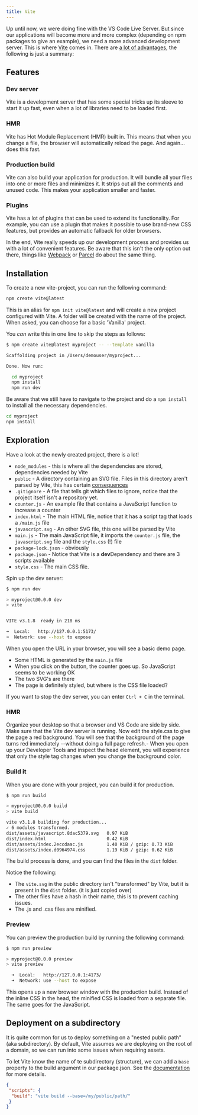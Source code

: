```yaml
---
title: Vite
---
```


Up until now, we were doing fine with the VS Code Live Server. But since our applications will become more and more complex (depending on npm packages to give an example), we need a more advanced development server. This is where [Vite](https://vitejs.dev/) comes in. There are [a lot of advantages](https://vitejs.dev/guide/why.html), the following is just a summary:

## Features

### Dev server

Vite is a development server that has some special tricks up its sleeve to start it up fast, even when a lot of libraries need to be loaded first.

### HMR

Vite has Hot Module Replacement (HMR) built in. This means that when you change a file, the browser will automatically reload the page. And again... does this fast.

### Production build

Vite can also build your application for production. It will bundle all your files into one or more files and minimizes it. It strips out all the comments and unused code. This makes your application smaller and faster.

### Plugins

Vite has a lot of plugins that can be used to extend its functionality. For example, you can use a plugin that makes it possible to use brand-new CSS features, but provides an automatic fallback for older browsers.

In the end, Vite really speeds up our development process and provides us with a lot of convenient features. Be aware that this isn't the only option out there, things like [Webpack](https://webpack.js.org/) or [Parcel](https://parceljs.org/) do about the same thing.

## Installation

To create a new vite-project, you can run the following command:

```bash
npm create vite@latest
```

This is an alias for `npm init vite@latest` and will create a new project configured with Vite. A folder will be created with the name of the project. When asked, you can choose for a basic 'Vanilla' project.

You _can_ write this in one line to skip the steps as follows:

```bash
$ npm create vite@latest myproject -- --template vanilla

Scaffolding project in /Users/demouser/myproject...

Done. Now run:

  cd myproject
  npm install
  npm run dev
```

Be aware that we still have to navigate to the project and do a `npm install` to install all the necessary dependencies.

```bash
cd myproject
npm install
```

## Exploration

Have a look at the newly created project, there is a lot!

- `node_modules` - this is where all the dependencies are stored, dependencies needed by Vite
- `public` - A directory containing an SVG file. Files in this directory aren't parsed by Vite, this has certain [consequences](https://vitejs.dev/guide/assets.html#the-public-directory)
- `.gitignore` - A file that tells git which files to ignore, notice that the project itself isn't a repository yet.
- `counter.js` - An example file that contains a JavaScript function to increase a counter
- `index.html` - The main HTML file, notice that it has a script tag that loads a `/main.js` file
- `javascript.svg` - An other SVG file, this one will be parsed by Vite
- `main.js` - The main JavaScript file, it imports the `counter.js` file, the `javascript.svg` file and the `style.css` (!) file
- `package-lock.json` - obviously
- `package.json` - Notice that Vite is a **dev**Dependency and there are 3 scripts available
- `style.css` - The main CSS file.

Spin up the dev server:

```bash
$ npm run dev

> myproject@0.0.0 dev
> vite


VITE v3.1.8  ready in 218 ms

➜  Local:   http://127.0.0.1:5173/
➜  Network: use --host to expose
```

When you open the URL in your browser, you will see a basic demo page.

- Some HTML is generated by the `main.js` file
- When you click on the button, the counter goes up. So JavaScript seems to be working OK
- The two SVG's are there
- The page is definitely styled, but where is the CSS file loaded?

If you want to stop the dev server, you can enter `Ctrl + C` in the terminal.

### HMR

Organize your desktop so that a browser and VS Code are side by side. Make sure that the Vite dev server is running. Now edit the style.css to give the page a red background. You will see that the background of the page turns red immediately --without doing a full page refresh.- When you open up your Developer Tools and inspect the head element, you will experience that only the style tag changes when you change the background color.

### Build it

When you are done with your project, you can build it for production.

```bash
$ npm run build

> myproject@0.0.0 build
> vite build

vite v3.1.8 building for production...
✓ 6 modules transformed.
dist/assets/javascript.8dac5379.svg   0.97 KiB
dist/index.html                       0.42 KiB
dist/assets/index.2eccdaac.js         1.40 KiB / gzip: 0.73 KiB
dist/assets/index.d0964974.css        1.19 KiB / gzip: 0.62 KiB
```

The build process is done, and you can find the files in the `dist` folder.

Notice the following:

- The `vite.svg` in the public directory isn't "transformed" by Vite, but it is present in the `dist` folder. (it is just copied over)
- The other files have a hash in their name, this is to prevent caching issues.
- The .js and .css files are minified.

### Preview

You can preview the production build by running the following command:

```bash
$ npm run preview

> myproject@0.0.0 preview
> vite preview

  ➜  Local:   http://127.0.0.1:4173/
  ➜  Network: use --host to expose
```

This opens up a new browser window with the production build. Instead of the inline CSS in the head, the minified CSS is loaded from a separate file. The same goes for the JavaScript.

## Deployment on a subdirectory

It is quite common for us to deploy something on a "nested public path" (aka subdirectory). By default, Vite assumes we are deploying on the root of a domain, so we can run into some issues when requiring assets.

To let Vite know the name of te subdirectory (structure), we can add a `base` property to the build argument in our package.json. See the [documentation](https://vitejs.dev/guide/build.html#public-base-path) for more details.

```json
{
 "scripts": {
  "build": "vite build --base=/my/public/path/"
 }
}
```
